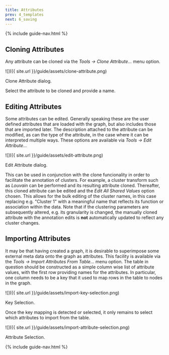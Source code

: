 ```yaml
---
title: Attributes
prev: 4_templates
next: 6_saving
---
```


{% include guide-nav.html %}

## Cloning Attributes

Any attribute can be cloned via the *Tools → Clone Attribute…* menu option.

![]({{ site.url }}/guide/assets/clone-attribute.png)
<div class="caption">Clone Attribute dialog.</div>

Select the attribute to be cloned and provide a name.

## Editing Attributes

Some attributes can be edited. Generally speaking these are the user defined attributes that are loaded with the graph, but also includes those that are imported later. The description attached to the attribute can be modified, as can the type of the attribute, in the case where it can be interpreted multiple ways. These options are available via *Tools → Edit Attribute…*

![]({{ site.url }}/guide/assets/edit-attribute.png)
<div class="caption">Edit Attribute dialog.</div>

This can be used in conjunction with the clone funcionality in order to facilitate the annotation of clusters. For example, a cluster transform such as *Louvain* can be performed and its resulting attribute cloned. Thereafter, this cloned attribute can be edited and the *Edit All Shared Values* option chosen. This allows for the bulk editing of the cluster names, in this case replacing e.g. "Cluster 1" with a meaningful name that reflects its function or association within the data. Note that if the clustering parameters are subsequently altered, e.g. its granularity is changed, the manually cloned attribute with the annotation edits is **not** automatically updated to reflect any cluster changes.

## Importing Attributes

It may be that having created a graph, it is desirable to superimpose some external meta data onto the graph as attributes. This facility is available via the *Tools → Import Attributes From Table…* menu option. The table in question should be constructed as a simple column wise list of attribute values, with the first row providing names for the attributes. In particular, one column needs to be a key that it used to map rows in the table to nodes in the graph.

![]({{ site.url }}/guide/assets/import-key-selection.png)
<div class="caption">Key Selection.</div>

Once the key mapping is detected or selected, it only remains to select which attributes to import from the table.

![]({{ site.url }}/guide/assets/import-attribute-selection.png)
<div class="caption">Attribute Selection.</div>

{% include guide-nav.html %}
